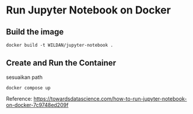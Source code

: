 # Run Jupyter Notebook on Docker

## Build the image

```
docker build -t WILDAN/jupyter-notebook .
```

## Create and Run the Container

sesuaikan path

```
docker compose up
```

Reference:
https://towardsdatascience.com/how-to-run-jupyter-notebook-on-docker-7c9748ed209f
